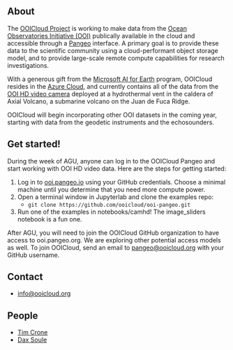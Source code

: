 ## About

The [OOICloud Project](https://github.com/ooicloud) is working to make data from the [Ocean Observatories Initiative (OOI)](https://oceanobservatories.org) publically available in the cloud and accessible through a [Pangeo](http://pangeo.io) interface. A primary goal is to provide these data to the scientific community using a cloud-performant object storage model, and to provide large-scale remote compute capabilities for research investigations.

With a generous gift from the [Microsoft AI for Earth](https://www.microsoft.com/en-us/ai/ai-for-earth) program, OOICloud resides in the [Azure Cloud](https://azure.microsoft.com), and currently contains all of the data from the [OOI HD video camera](https://oceanobservatories.org/instrument-class/camhd) deployed at a hydrothermal vent in the caldera of Axial Volcano, a submarine volcano on the Juan de Fuca Ridge. 

OOICloud will begin incorporating other OOI datasets in the coming year, starting with data from the geodetic instruments and the echosounders.

## Get started!

During the week of AGU, anyone can log in to the OOICloud Pangeo and start working with OOI HD video data. Here are the steps for getting started:

 1. Log in to [ooi.pangeo.io](https://ooi.pangeo.io) using your GitHub credentials. Choose a minimal machine until you determine that you need more compute power.
 2. Open a terminal window in Jupyterlab and clone the examples repo:
    - ```git clone https://github.com/ooicloud/ooi-pangeo.git```
 3. Run one of the examples in notebooks/camhd! The image_sliders notebook is a fun one.

After AGU, you will need to join the OOICloud GitHub organization to have access to ooi.pangeo.org. We are exploring other potential access models as well. To join OOICloud, send an email to [pangeo@ooicloud.org](mailto:pangeo@ooicloud.org) with your GitHub username.

## Contact

 - <info@ooicloud.org>

## People

 - [Tim Crone](https://github.com/tjcrone)
 - [Dax Soule](https://github.com/daxsoule) 
